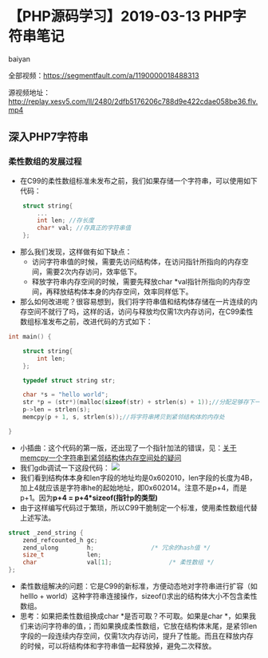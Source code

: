 # **【PHP源码学习】2019-03-13 PHP字符串笔记**
baiyan

全部视频：https://segmentfault.com/a/1190000018488313

源视频地址：http://replay.xesv5.com/ll/2480/2dfb5176206c788d9e422cdae058be36.flv.mp4

## 深入PHP7字符串
### 柔性数组的发展过程
 - 在C99的柔性数组标准未发布之前，我们如果存储一个字符串，可以使用如下代码：
```c
    struct string{
		...
        int len; //存长度
        char* val; //存真正的字符串值
    };
```
 - 那么我们发现，这样做有如下缺点：
    - 访问字符串值的时候，需要先访问结构体，在访问指针所指向的内存空间，需要2次内存访问，效率低下。
    - 释放字符串内存空间的时候，需要先释放char \*val指针所指向的内存空间，再释放结构体本身的内存空间，效率同样低下。
  - 那么如何改进呢？很容易想到，我们将字符串值和结构体存储在一片连续的内存空间不就行了吗，这样的话，访问与释放均仅需1次内存访问，在C99柔性数组标准发布之前，改进代码的方式如下：
```c
int main() {

    struct string{
        int len;
    };

    typedef struct string str;

    char *s = "hello world";
    str *p = (str*)(malloc(sizeof(str) + strlen(s) + 1));//分配足够存下一个字符串的结构体
    p->len = strlen(s);
    memcpy(p + 1, s, strlen(s));//将字符串拷贝到紧邻结构体的内存处

}
```
 - 小插曲：这个代码的第一版，还出现了一个指针加法的错误，见：[关于memcpy一个字符串到紧邻结构体内存空间处的疑问](https://segmentfault.com/q/1010000018945285)
 - 我们gdb调试一下这段代码：
![](http://pq370w15r.bkt.clouddn.com/notebook/2019/4/22/1555921657057.png)
 - 我们看到结构体本身和len字段的地址均是0x602010，len字段的长度为4B，加上4就应该是字符串he的起始地址，即0x602014。注意不是p+4，而是p+1。因为**p+4 = p+4*sizeof(指针p的类型)**
 - 由于这样编写代码过于繁琐，所以C99干脆制定一个标准，使用柔性数组代替上述写法。
```c
struct _zend_string {
	zend_refcounted_h gc;
	zend_ulong        h;                /* 冗余的hash值 */
	size_t            len;
	char              val[1];                /* 柔性数组 */
};
```
 - 柔性数组解决的问题：它是C99的新标准，方便动态地对字符串进行扩容（如helllo + world）这种字符串连接操作，sizeof()求出的结构体大小不包含柔性数组。
 - 思考：如果把柔性数组换成char \*是否可取？不可取。如果是char \*，如果我们来访问字符串的值，；而如果换成柔性数组，它放在结构体末尾，是紧邻len字段的一段连续内存空间，仅需1次内存访问，提升了性能。而且在释放内存的时候，可以将结构体和字符串值一起释放掉，避免二次释放。